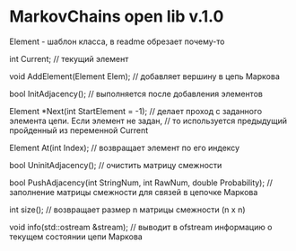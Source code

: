# MarkovChains open lib v.1.0

Element - шаблон класса, в readme обрезает почему-то

int Current; // текущий элемент

void AddElement(Element Elem); // добавляет вершину в цепь Маркова

bool InitAdjacency(); // выполняется после добавления элементов

Element *Next(int StartElement = -1); // делает проход с заданного элемента цепи. Если элемент не задан,
										 // то используется предыдущий пройденный из переменной Current
										 
Element At(int Index); // возвращает элемент по его индексу

bool UninitAdjacency(); // очистить матрицу смежности

bool PushAdjacency(int StringNum, int RawNum, double Probability); // заполнение матрицы смежности для связей в цепочке Маркова 

int size(); // возвращает размер n матрицы смежности (n x n)

void info(std::ostream &stream); // выводит в ofstream информацию о текущем состоянии цепи Маркова
